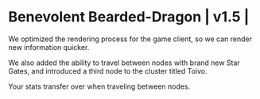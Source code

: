 Benevolent Bearded-Dragon | v1.5 |
==================================

We optimized the rendering process for the game
client, so we can render new information quicker.

We also added the ability to travel between nodes with brand
new Star Gates, and introduced a third node to the
cluster titled Toivo.

Your stats transfer over when traveling between nodes.